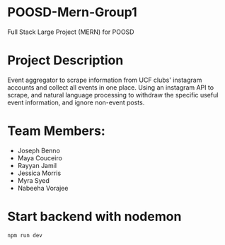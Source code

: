 # POOSD-Mern-Group1
Full Stack Large Project (MERN) for POOSD

# Project Description
Event aggregator to scrape information from UCF clubs' instagram accounts and collect all events in one place.
Using an instagram API to scrape, and natural language processing to withdraw the specific useful event information, and ignore non-event posts.

# Team Members:
- Joseph Benno
- Maya Couceiro
- Rayyan Jamil
- Jessica Morris
- Myra Syed
- Nabeeha Vorajee

# Start backend with nodemon
```
npm run dev
```

